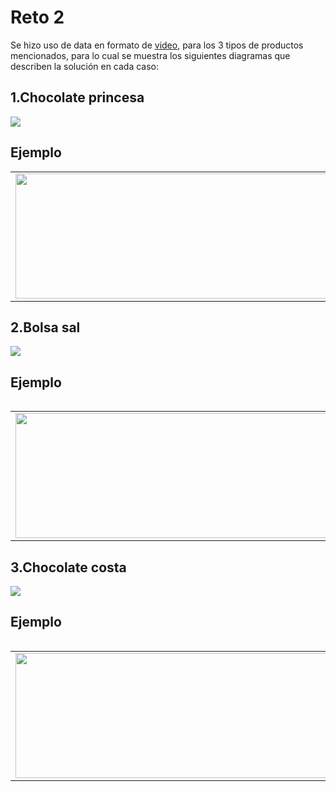 # Reto 2
Se hizo uso de data en formato de <a href="https://github.com/renzoguerrero17/Detection-and-recognition-of-text-for-expiration-and-production-dates-on-product-packaging-/tree/master/Reto02/Data/videos">video</a>, para los 3 tipos de productos mencionados,
para lo cual se muestra los siguientes diagramas que describen la solución en cada caso:

<h2>1.Chocolate princesa</h2>
<img src="https://github.com/renzoguerrero17/Detection-and-recognition-of-text-for-expiration-and-production-dates-on-product-packaging-/blob/master/Reto02/assets/bloques-princesa.JPG" align="center">
<h2>Ejemplo</h2>

<table width="100%" border="0" cellpadding="2">
    <tr>
        <td>
            <img src="https://github.com/renzoguerrero17/Detection-and-recognition-of-text-for-expiration-and-production-dates-on-product-packaging-/blob/master/Reto02/assets/princesa.jpg" width="800px" height="200px"/>
        </td>
        <td>
            <img src="https://github.com/renzoguerrero17/Detection-and-recognition-of-text-for-expiration-and-production-dates-on-product-packaging-/blob/master/Reto02/assets/princesa-ocr.jpg" width="800px" height="200px"/>
        </td>
    </tr>
<table>

<h2>2.Bolsa sal</h2>
<img src="https://github.com/renzoguerrero17/Detection-and-recognition-of-text-for-expiration-and-production-dates-on-product-packaging-/blob/master/Reto02/assets/bloques-sal.JPG" align="center">
<h2>Ejemplo</h2>
<table width="200%" border="0" cellpadding="2">
    <tr>
        <td>
            <img src="https://github.com/renzoguerrero17/Detection-and-recognition-of-text-for-expiration-and-production-dates-on-product-packaging-/blob/master/Reto02/assets/sal.jpg" width="2000px" height="200px"/>
        </td>
        <td>
            <img src="https://github.com/renzoguerrero17/Detection-and-recognition-of-text-for-expiration-and-production-dates-on-product-packaging-/blob/master/Reto02/assets/sal-ocr.jpg" width="2000px" height="200px"/>
        </td>
    </tr>
<table>

<h2>3.Chocolate costa</h2>
<img src="https://github.com/renzoguerrero17/Detection-and-recognition-of-text-for-expiration-and-production-dates-on-product-packaging-/blob/master/Reto02/assets/bloques-costa.JPG" align="center">
<h2>Ejemplo</h2>
<table width="100%" border="0" cellpadding="2">
    <tr>
        <td>
            <img src="https://github.com/renzoguerrero17/Detection-and-recognition-of-text-for-expiration-and-production-dates-on-product-packaging-/blob/master/Reto02/assets/MSER6.png" width="800px" height="200px"/>
        </td>
        <td>
            <img src="https://github.com/renzoguerrero17/Detection-and-recognition-of-text-for-expiration-and-production-dates-on-product-packaging-/blob/master/Reto02/assets/ROI6.png" width="800px" height="200px"/>
        </td>
    </tr>
<table>

